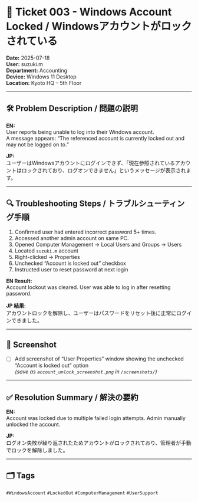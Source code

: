 # 🧾 Ticket 003 - Windows Account Locked / Windowsアカウントがロックされている

**Date:** 2025-07-18  
**User:** suzuki.m  
**Department:** Accounting  
**Device:** Windows 11 Desktop  
**Location:** Kyoto HQ – 5th Floor  

---

## 🛠️ Problem Description / 問題の説明

**EN:**  
User reports being unable to log into their Windows account.  
A message appears: “The referenced account is currently locked out and may not be logged on to.”

**JP:**  
ユーザーはWindowsアカウントにログインできず、「現在参照されているアカウントはロックされており、ログオンできません」というメッセージが表示されます。

---

## 🔍 Troubleshooting Steps / トラブルシューティング手順

1. Confirmed user had entered incorrect password 5+ times.  
2. Accessed another admin account on same PC.  
3. Opened Computer Management → Local Users and Groups → Users  
4. Located `suzuki.m` account  
5. Right-clicked → Properties  
6. Unchecked “Account is locked out” checkbox  
7. Instructed user to reset password at next login  

**EN Result:**  
Account lockout was cleared. User was able to log in after resetting password.

**JP 結果:**  
アカウントロックを解除し、ユーザーはパスワードをリセット後に正常にログインできました。

---

## 📸 Screenshot

- [ ] Add screenshot of “User Properties” window showing the unchecked “Account is locked out” option  
  *(save as `account_unlock_screenshot.png` in `/screenshots/`)*

---

## ✅ Resolution Summary / 解決の要約

**EN:**  
Account was locked due to multiple failed login attempts. Admin manually unlocked the account.

**JP:**  
ログオン失敗が繰り返されたためアカウントがロックされており、管理者が手動でロックを解除しました。

---

## 🗂️ Tags  
`#WindowsAccount` `#LockedOut` `#ComputerManagement` `#UserSupport`
